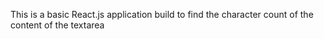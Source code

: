 This is a basic React.js application build to find the character count of the content of the textarea
